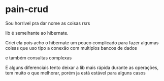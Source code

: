 # pain-crud


Sou horrivel pra dar nome as coisas rsrs

lib é semelhante ao hibernate.

Criei ela pois acho o hibernate um pouco complicado para fazer algumas coisas que uso tipo a conexão com multiplos bancos de dados

e também consultas complexas 

E alguns diferenciais tento deixar a lib mais rápida durante as operações, tem muito o que melhorar, porém ja está estável para alguns casos
